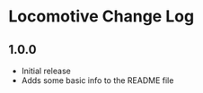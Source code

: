 # Locomotive Change Log

<a name="1.0.0"></a>
## 1.0.0
- Initial release
- Adds some basic info to the README file